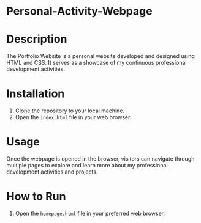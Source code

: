 # Personal-Activity-Webpage

# Description
The Portfolio Website is a personal website developed and designed using HTML and CSS. It serves as a showcase of my continuous professional development activities.

# Installation
1. Clone the repository to your local machine.
2. Open the `index.html` file in your web browser.

# Usage
Once the webpage is opened in the browser, visitors can navigate through multiple pages to explore and learn more about my professional development activities and projects.

# How to Run
1. Open the `homepage.html` file in your preferred web browser.

